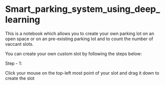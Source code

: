 # Smart_parking_system_using_deep_learning
This is a notebook which allows you to create your own parking lot on an open space or on an pre-existing parking lot and to count the number of vaccant slots.

You can create your own custom slot by following the steps below:

Step - 1:

Click your mouse on the top-left most point of your slot and drag it down to create the slot 


